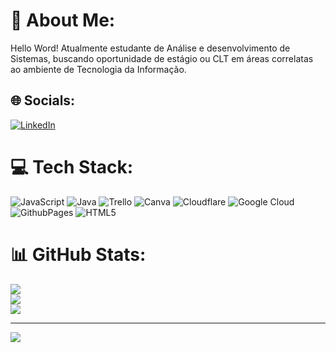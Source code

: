 # 💫 About Me:
Hello Word! 
Atualmente estudante de Análise e desenvolvimento de Sistemas, buscando oportunidade de estágio ou CLT em áreas correlatas ao ambiente de Tecnologia da Informação.

## 🌐 Socials:
[![LinkedIn](https://img.shields.io/badge/LinkedIn-%230077B5.svg?logo=linkedin&logoColor=white)](https://linkedin.com/in/www.linkedin.com/in/izabella-da-silva-2004ga) 

# 💻 Tech Stack:
![JavaScript](https://img.shields.io/badge/javascript-%23323330.svg?style=for-the-badge&logo=javascript&logoColor=%23F7DF1E) ![Java](https://img.shields.io/badge/java-%23ED8B00.svg?style=for-the-badge&logo=openjdk&logoColor=white) ![Trello](https://img.shields.io/badge/Trello-%23026AA7.svg?style=for-the-badge&logo=Trello&logoColor=white) ![Canva](https://img.shields.io/badge/Canva-%2300C4CC.svg?style=for-the-badge&logo=Canva&logoColor=white) ![Cloudflare](https://img.shields.io/badge/Cloudflare-F38020?style=for-the-badge&logo=Cloudflare&logoColor=white) ![Google Cloud](https://img.shields.io/badge/GoogleCloud-%234285F4.svg?style=for-the-badge&logo=google-cloud&logoColor=white) ![GithubPages](https://img.shields.io/badge/github%20pages-121013?style=for-the-badge&logo=github&logoColor=white) ![HTML5](https://img.shields.io/badge/html5-%23E34F26.svg?style=for-the-badge&logo=html5&logoColor=white)
# 📊 GitHub Stats:
![](https://github-readme-stats.vercel.app/api?username=Izabellaaraujo&theme=vue-dark&hide_border=false&include_all_commits=false&count_private=false)<br/>
![](https://github-readme-streak-stats.herokuapp.com/?user=Izabellaaraujo&theme=vue-dark&hide_border=false)<br/>
![](https://github-readme-stats.vercel.app/api/top-langs/?username=Izabellaaraujo&theme=vue-dark&hide_border=false&include_all_commits=false&count_private=false&layout=compact)

---
[![](https://visitcount.itsvg.in/api?id=Izabellaaraujo&icon=0&color=0)](https://visitcount.itsvg.in)

<!-- Proudly created with GPRM ( https://gprm.itsvg.in ) -->
